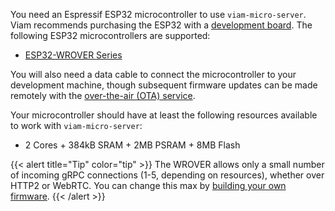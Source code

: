You need an Espressif ESP32 microcontroller to use `viam-micro-server`.
Viam recommends purchasing the ESP32 with a [development board](https://www.espressif.com/en/products/devkits).
The following ESP32 microcontrollers are supported:

- [ESP32-WROVER Series](https://www.espressif.com/en/products/modules/esp32)

You will also need a data cable to connect the microcontroller to your development machine, though subsequent firmware updates can be made remotely with the [over-the-air (OTA) service](/operate/reference/viam-micro-server/manage-micro/#over-the-air-updates).

Your microcontroller should have at least the following resources available to work with `viam-micro-server`:

- 2 Cores + 384kB SRAM + 2MB PSRAM + 8MB Flash

{{< alert title="Tip" color="tip" >}}
The WROVER allows only a small number of incoming gRPC connections (1-5, depending on resources), whether over HTTP2 or WebRTC.
You can change this max by [building your own firmware](/operate/get-started/setup-micro/#build-and-flash-custom-firmware).
{{< /alert >}}
